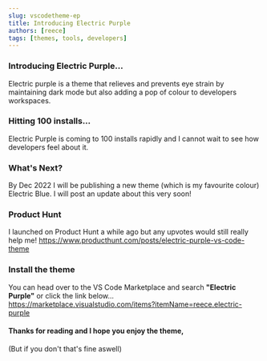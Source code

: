 ```yaml
---
slug: vscodetheme-ep
title: Introducing Electric Purple
authors: [reece]
tags: [themes, tools, developers]
---
```


### Introducing Electric Purple...

Electric purple is a theme that relieves and prevents eye strain by maintaining dark mode but also adding a pop of colour to developers workspaces.

### Hitting 100 installs...

Electric Purple is coming to 100 installs rapidly and I cannot wait to see how developers feel about it.

### What's Next?

By Dec 2022 I will be publishing a new theme (which is my favourite colour) Electric Blue. I will post an update about this very soon!

### Product Hunt

I launched on Product Hunt a while ago but any upvotes would still really help me!
https://www.producthunt.com/posts/electric-purple-vs-code-theme

### Install the theme

You can head over to the VS Code Marketplace and search **"Electric Purple"** or click the link below...
https://marketplace.visualstudio.com/items?itemName=reece.electric-purple

#### Thanks for reading and I hope you enjoy the theme, 

(But if you don't that's fine aswell)
